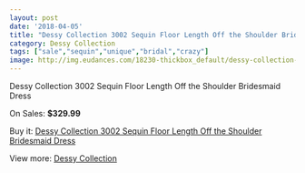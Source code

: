```yaml
---
layout: post
date: '2018-04-05'
title: "Dessy Collection 3002 Sequin Floor Length Off the Shoulder Bridesmaid Dress"
category: Dessy Collection
tags: ["sale","sequin","unique","bridal","crazy"]
image: http://img.eudances.com/18230-thickbox_default/dessy-collection-3002-sequin-floor-length-off-the-shoulder-bridesmaid-dress.jpg
---
```

Dessy Collection 3002 Sequin Floor Length Off the Shoulder Bridesmaid Dress

On Sales: **$329.99**
<a href="https://www.eudances.com/en/dessy-collection/5335-dessy-collection-3002-sequin-floor-length-off-the-shoulder-bridesmaid-dress.html"><amp-img layout="responsive" width="600" height="600" src="//img.eudances.com/18230-thickbox_default/dessy-collection-3002-sequin-floor-length-off-the-shoulder-bridesmaid-dress.jpg" alt="Dessy Collection 3002 Sequin Floor Length Off the Shoulder Bridesmaid Dress 0" /></a>
<a href="https://www.eudances.com/en/dessy-collection/5335-dessy-collection-3002-sequin-floor-length-off-the-shoulder-bridesmaid-dress.html"><amp-img layout="responsive" width="600" height="600" src="//img.eudances.com/18231-thickbox_default/dessy-collection-3002-sequin-floor-length-off-the-shoulder-bridesmaid-dress.jpg" alt="Dessy Collection 3002 Sequin Floor Length Off the Shoulder Bridesmaid Dress 1" /></a>

Buy it: [Dessy Collection 3002 Sequin Floor Length Off the Shoulder Bridesmaid Dress](https://www.eudances.com/en/dessy-collection/5335-dessy-collection-3002-sequin-floor-length-off-the-shoulder-bridesmaid-dress.html "Dessy Collection 3002 Sequin Floor Length Off the Shoulder Bridesmaid Dress")

View more: [Dessy Collection](https://www.eudances.com/en/60-Dessy-Collection "Dessy Collection")